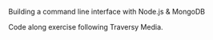 Building a command line interface with Node.js & MongoDB

Code along exercise following Traversy Media.